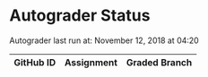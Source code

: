 # Autograder Status
Autograder last run at: November 12, 2018 at 04:20

| GitHub ID | Assignment | Graded Branch |
|-----------|------------|---------------|
